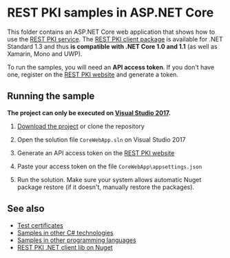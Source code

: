 REST PKI samples in ASP.NET Core
================================

This folder contains an ASP.NET Core web application that shows how to use the [REST PKI service](https://pki.rest/).
The [REST PKI client package](https://www.nuget.org/packages/Lacuna.RestPki.Client/) is available for .NET Standard 1.3
and thus **is compatible with .NET Core 1.0 and 1.1** (as well as Xamarin, Mono and UWP).

To run the samples, you will need an **API access token**. If you don't have one, register on the
[REST PKI website](https://pki.rest/) and generate a token.

Running the sample
------------------

**The project can only be executed on [Visual Studio 2017](https://www.visualstudio.com/vs/visual-studio-2017/).**

1. [Download the project](https://github.com/LacunaSoftware/RestPkiSamples/archive/master.zip)
   or clone the repository

2. Open the solution file `CoreWebApp.sln` on Visual Studio 2017
   
3. Generate an API access token on the [REST PKI website](https://pki.rest/)

4. Paste your access token on the file `CoreWebApp\appsettings.json`
   
5. Run the solution. Make sure your system allows automatic Nuget package restore (if it doesn't,
   manually restore the packages).

See also
--------

* [Test certificates](../../TestCertificates.md)
* [Samples in other C# technologies](../)
* [Samples in other programming languages](https://github.com/LacunaSoftware/RestPkiSamples)
* [REST PKI .NET client lib on Nuget](https://www.nuget.org/packages/Lacuna.RestPki.Client)
